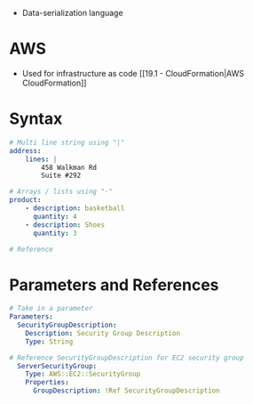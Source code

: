 - Data-serialization language

# AWS

- Used for infrastructure as code [[19.1 - CloudFormation|AWS CloudFormation]]

# Syntax

```YAML
# Multi line string using "|"
address:
	lines: |
		458 Walkman Rd
		Suite #292

# Arrays / lists using "-"
product:
	- description: basketball
	  quantity: 4
	- description: Shoes
	  quantity: 3

# Reference

```

# Parameters and References

```YAML
# Take in a parameter
Parameters:
  SecurityGroupDescription:
    Description: Security Group Description
    Type: String

# Reference SecurityGroupDescription for EC2 security group
  ServerSecurityGroup:
    Type: AWS::EC2::SecurityGroup
    Properties:
      GroupDescription: !Ref SecurityGroupDescription
```
